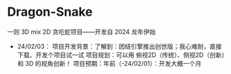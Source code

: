# Dragon-Snake  
一则 3D mix 2D 贪吃蛇项目——开发自 2024 龙年伊始                  

- 24/02/03：
  项目开发背景：了解到：团结引擎推出创世版；我心难耐，直接下载、开发个项目试一试
  项目规划：可以用 俯视2D（传统）、侧视2D（创新）和 3D 的视角创新！
  项目预期：年前（-24/02/01）：开发大概一个月        
